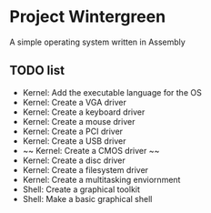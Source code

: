 # Project Wintergreen
A simple operating system written in Assembly
## TODO list
- Kernel: Add the executable language for the OS
- Kernel: Create a VGA driver
- Kernel: Create a keyboard driver
- Kernel: Create a mouse driver
- Kernel: Create a PCI driver
- Kernel: Create a USB driver
- ~~ Kernel: Create a CMOS driver ~~
- Kernel: Create a disc driver
- Kernel: Create a filesystem driver
- Kernel: Create a multitasking enviornment
- Shell: Create a graphical toolkit
- Shell: Make a basic graphical shell
